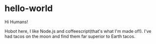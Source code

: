 # hello-world

Hi Humans!

Hobot here, I like Node.js and coffeescript(that's what I'm made of!).
I've had tacos on the moon and find them far superior to Earth tacos.
